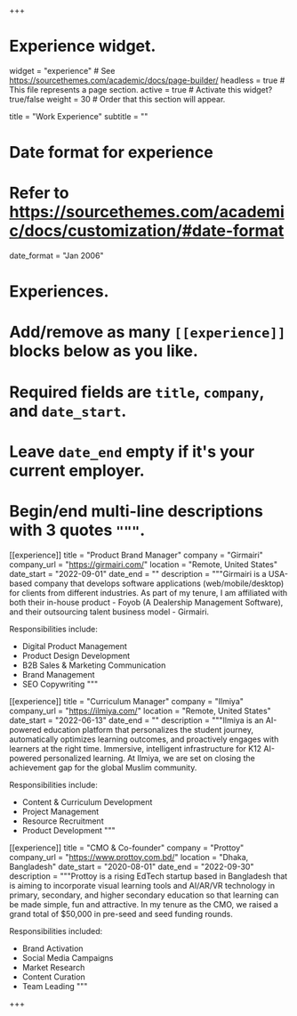 +++
# Experience widget.
widget = "experience"  # See https://sourcethemes.com/academic/docs/page-builder/
headless = true  # This file represents a page section.
active = true  # Activate this widget? true/false
weight = 30  # Order that this section will appear.

title = "Work Experience"
subtitle = ""

# Date format for experience
#   Refer to https://sourcethemes.com/academic/docs/customization/#date-format
date_format = "Jan 2006"

# Experiences.
#   Add/remove as many `[[experience]]` blocks below as you like.
#   Required fields are `title`, `company`, and `date_start`.
#   Leave `date_end` empty if it's your current employer.
#   Begin/end multi-line descriptions with 3 quotes `"""`.
[[experience]]
  title = "Product Brand Manager"
  company = "Girmairi"
  company_url = "https://girmairi.com/"
  location = "Remote, United States"
  date_start = "2022-09-01"
  date_end = ""
  description = """Girmairi is a USA-based company that develops software applications (web/mobile/desktop) for clients from different industries. As part of my tenure, I am affiliated with both their in-house product - Foyob (A Dealership Management Software), and their outsourcing talent business model - Girmairi. 
  
  Responsibilities include:
  
  * Digital Product Management
  * Product Design Development
  * B2B Sales & Marketing Communication
  * Brand Management
  * SEO Copywriting
  """

[[experience]]
  title = "Curriculum Manager"
  company = "Ilmiya"
  company_url = "https://ilmiya.com/"
  location = "Remote, United States"
  date_start = "2022-06-13"
  date_end = ""
  description = """Ilmiya is an AI-powered education platform that personalizes the student journey, automatically optimizes learning outcomes, and proactively engages with learners at the right time. Immersive, intelligent infrastructure for K12 AI-powered personalized learning. At Ilmiya, we are set on closing the achievement gap for the global Muslim community.
  
  Responsibilities include:
  
  * Content & Curriculum Development
  * Project Management
  * Resource Recruitment
  * Product Development
  """

[[experience]]
  title = "CMO & Co-founder"
  company = "Prottoy"
  company_url = "https://www.prottoy.com.bd/"
  location = "Dhaka, Bangladesh"
  date_start = "2020-08-01"
  date_end = "2022-09-30"
  description = """Prottoy is a rising EdTech startup based in Bangladesh that is aiming to incorporate visual learning tools and AI/AR/VR technology in primary, secondary, and higher secondary education so that learning can be made simple, fun and attractive. In my tenure as the CMO, we raised a grand total of $50,000 in pre-seed and seed funding rounds. 
  
  Responsibilities included:
  
  * Brand Activation
  * Social Media Campaigns
  * Market Research
  * Content Curation
  * Team Leading
  """

  
+++
